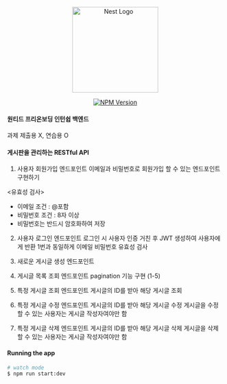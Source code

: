 <p align="center">
  <a href="http://nestjs.com/" target="blank"><img src="https://nestjs.com/img/logo-small.svg" width="200" alt="Nest Logo" /></a>
</p>

<p align="center">
<a href="https://www.npmjs.com/~nestjscore" target="_blank"><img src="https://img.shields.io/npm/v/@nestjs/core.svg" alt="NPM Version" /></a>
</p>

#### 원티드 프리온보딩 인턴쉽 백엔드
과제 제출용 X, 연습용 O

#### 게시판을 관리하는 RESTful API

1. 사용자 회원가입 엔드포인트
이메일과 비밀번호로 회원가입 할 수 있는 엔드포인트 구현하기

<유효성 검사>
- 이메일 조건 : @포함
- 비밀번호 조건 : 8자 이상
- 비밀번호는 반드시 암호화하여 저장

2. 사용자 로그인 엔드포인트
로그인 시 사용자 인증 거친 후 JWT 생성하여 사용자에게 반환
1번과 동일하게 이메일 비밀번호 유효성 검사

3. 새로운 게시글 생성 엔드포인트

4. 게시글 목록 조회 엔드포인트
pagination 기능 구현 (1-5)

5. 특정 게시글 조회 엔드포인트
게시글의 ID를 받아 해당 게시글 조회

6. 특정 게시글 수정 엔드포인트
게시글의 ID를 받아 해당 게시글 수정
게시글을 수정할 수 있는 사용자는 게시글 작성자여야만 함

7. 특정 게시글 삭제 엔드포인트
게시글의 ID를 받아 해당 게시글 삭제
게시글을 삭제할 수 있는 사용자는 게시글 작성자여야만 함




#### Running the app

```bash
# watch mode
$ npm run start:dev
```

